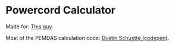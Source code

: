 # Powercord Calculator

Made for: [This guy](https://github.com/powercord-community/suggestions/issues/46).

Most of the PEMDAS calculation code: [Dustin Schuette (codepen)](https://codepen.io/dusbuster2).

